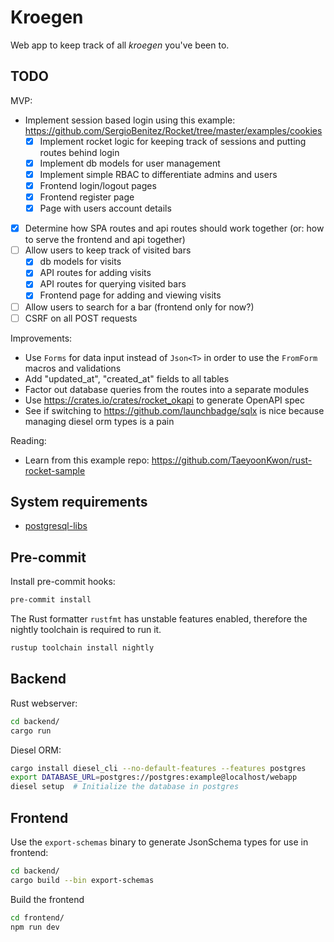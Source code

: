 # Kroegen
Web app to keep track of all _kroegen_ you've been to.

## TODO

MVP:
- Implement session based login using this example: https://github.com/SergioBenitez/Rocket/tree/master/examples/cookies
  - [x] Implement rocket logic for keeping track of sessions and putting routes behind login
  - [x] Implement db models for user management
  - [x] Implement simple RBAC to differentiate admins and users
  - [x] Frontend login/logout pages
  - [x] Frontend register page
  - [x] Page with users account details
- [x] Determine how SPA routes and api routes should work together (or: how to serve the frontend and api together)
- [ ] Allow users to keep track of visited bars
  - [x] db models for visits
  - [x] API routes for adding visits
  - [x] API routes for querying visited bars
  - [x] Frontend page for adding and viewing visits
- [ ] Allow users to search for a bar (frontend only for now?)
- [ ] CSRF on all POST requests

Improvements:
- Use `Forms` for data input instead of `Json<T>` in order to use the `FromForm` macros and validations
- Add "updated_at", "created_at" fields to all tables
- Factor out database queries from the routes into a separate modules
- Use https://crates.io/crates/rocket_okapi to generate OpenAPI spec
- See if switching to https://github.com/launchbadge/sqlx is nice because managing diesel orm types is a pain

Reading:
- Learn from this example repo: https://github.com/TaeyoonKwon/rust-rocket-sample

## System requirements

- [postgresql-libs](https://archlinux.org/packages/extra/x86_64/postgresql-libs/)

## Pre-commit
Install pre-commit hooks:
```bash
pre-commit install
```

The Rust formatter `rustfmt` has unstable features enabled, therefore the nightly toolchain is required to run it.
```bash
rustup toolchain install nightly
```

## Backend

Rust webserver:
```bash
cd backend/
cargo run
```

Diesel ORM:
```bash
cargo install diesel_cli --no-default-features --features postgres
export DATABASE_URL=postgres://postgres:example@localhost/webapp
diesel setup  # Initialize the database in postgres
```


## Frontend

Use the `export-schemas` binary to generate JsonSchema types for use in frontend:
```bash
cd backend/
cargo build --bin export-schemas
```

Build the frontend
```bash
cd frontend/
npm run dev
```
